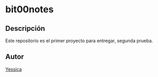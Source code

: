 # bit00notes
## Descripción
Este repositorio es el primer proyecto para entregar, segunda prueba.
## Autor
[Yessica](https://www.linkedin.com/in/yessica-camargo98/)
